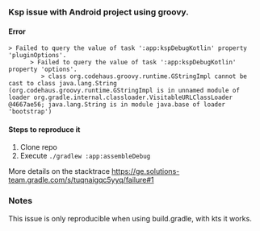 ### Ksp issue with Android project using groovy.

#### Error
```
> Failed to query the value of task ':app:kspDebugKotlin' property 'pluginOptions'.
      > Failed to query the value of task ':app:kspDebugKotlin' property 'options'.
         > class org.codehaus.groovy.runtime.GStringImpl cannot be cast to class java.lang.String (org.codehaus.groovy.runtime.GStringImpl is in unnamed module of loader org.gradle.internal.classloader.VisitableURLClassLoader @4667ae56; java.lang.String is in module java.base of loader 'bootstrap')
```

#### Steps to reproduce it
1. Clone repo
2. Execute `./gradlew :app:assembleDebug`

More details on the stacktrace https://ge.solutions-team.gradle.com/s/tuqnaigqc5yyq/failure#1


### Notes
This issue is only reproducible when using build.gradle, with kts it works.

